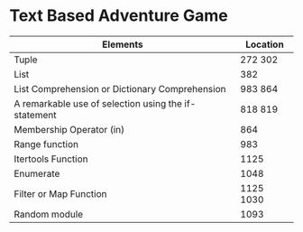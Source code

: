 # Text Based Adventure Game

| Elements |Location  |
|-------------------|----------|
|Tuple| 272 302 |
|List| 382 |
|List Comprehension or Dictionary Comprehension| 983 864|
|A remarkable use of selection using the if-statement| 818 819 |
|Membership Operator (in)|864|
|Range function|983|
|Itertools Function|1125|
|Enumerate|1048|
|Filter or Map Function|1125 1030|
|Random module|1093|

